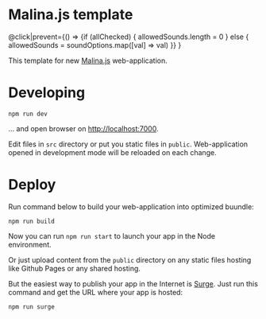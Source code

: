 # Malina.js template

 @click|prevent={() => {if (allChecked) { allowedSounds.length = 0 } else { allowedSounds = soundOptions.map([val] => val) }} }

This template for new [Malina.js](https://malinajs.github.io) web-application.

# Developing

```
npm run dev
```

... and open browser on [http://localhost:7000]().

Edit files in `src` directory or put you static files in `public`. Web-application opened in development mode will be reloaded on each change.

# Deploy

Run command below to build your web-application into optimized buundle:

```
npm run build
```

Now you can run `npm run start` to launch your app in the Node environment.

Or just upload content from the `public` directory on any static files hosting like Github Pages or any shared hosting.

But the easiest way to publish your app in the Internet is [Surge](https://surge.sh/). Just run this command and get the URL where your app is hosted:

```
npm run surge
```


